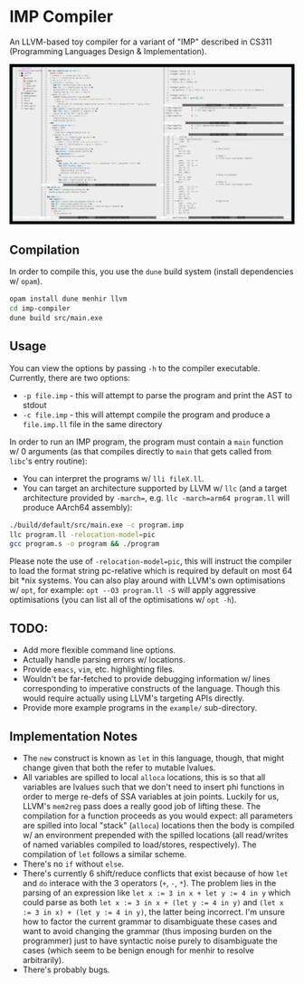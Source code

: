 # IMP Compiler
An LLVM-based toy compiler for a variant of "IMP" described in CS311 (Programming Languages Design & Implementation). 

![screenshot](meta/screen.png)

## Compilation
In order to compile this, you use the `dune` build system (install dependencies w/ `opam`).
```bash
opam install dune menhir llvm
cd imp-compiler
dune build src/main.exe
```

## Usage
You can view the options by passing `-h` to the compiler executable.
Currently, there are two options:
- `-p file.imp` - this will attempt to parse the program and print the AST to stdout
- `-c file.imp` - this will attempt compile the program and produce a `file.imp.ll` file in the same directory

In order to run an IMP program, the program must contain a `main` function w/ 0 arguments (as that compiles directly to `main` that gets called from `libc`'s entry routine):

- You can interpret the programs w/ `lli fileX.ll`.
- You can target an architecture supported by LLVM w/ `llc` (and a target architecture provided by `-march=`, e.g. `llc -march=arm64 program.ll` will produce AArch64 assembly):
```bash
./build/default/src/main.exe -c program.imp
llc program.ll -relocation-model=pic
gcc program.s -o program && ./program
```
Please note the use of `-relocation-model=pic`, this will instruct the compiler to load the format string pc-relative which is required by default on most 64 bit *nix systems.
You can also play around with LLVM's own optimisations w/ `opt`, for example: `opt --O3 program.ll -S` will apply aggressive optimisations (you can list all of the optimisations w/ `opt -h`).

## TODO:
- Add more flexible command line options.
- Actually handle parsing errors w/ locations.
- Provide `emacs`, `vim`, etc. highlighting files.
- Wouldn't be far-fetched to provide debugging information w/ lines corresponding to imperative constructs of the language. Though this would require actually using LLVM's targeting APIs directly.
- Provide more example programs in the `example/` sub-directory.

## Implementation Notes 
- The `new` construct is known as `let` in this language, though, that might change given that both the refer to mutable lvalues.
- All variables are spilled to local `alloca` locations, this is so that all variables are lvalues such that we don't need to insert phi functions in order to merge re-defs of SSA variables at join points. Luckily for us, LLVM's `mem2reg` pass does a really good job of lifting these. The compilation for a function proceeds as you would expect: all parameters are spilled into local "stack" (`alloca`) locations then the body is compiled w/ an environment prepended with the spilled locations (all read/writes of named variables compiled to load/stores, respectively). The compilation of `let` follows  a similar scheme.
- There's no `if` without `else`.
- There's currently 6 shift/reduce conflicts that exist because of how `let` and `do` interace with the 3 operators (`+`, `-`, `*`). The problem lies in the parsing of an expression like `let x := 3 in x + let y := 4 in y` which could parse as both `let x := 3 in x + (let y := 4 in y)` and `(let x := 3 in x) + (let y := 4 in y)`, the latter being incorrect. I'm unsure how to factor the current grammar to disambiguate these cases and want to avoid changing the grammar (thus imposing burden on the programmer) just to have syntactic noise purely to disambiguate the cases (which seem to be benign enough for menhir to resolve arbitrarily).
- There's probably bugs. 
